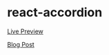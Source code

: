 # react-accordion

[Live Preview](https://apps.damirpristav.com/react-accordion/)

[Blog Post](https://codingfromscratch.dev/reactjs-accordion-component-with-smooth-animation/)